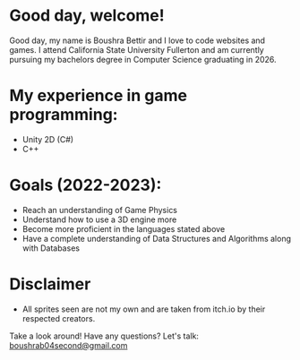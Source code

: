 # Good day, welcome!

Good day, my name is Boushra Bettir and I love to code websites and games. I attend California State University Fullerton and am currently pursuing my bachelors degree in Computer Science graduating in 2026.

# My experience in game programming:
  - Unity 2D (C#)
  - C++
  
# Goals (2022-2023):
  - Reach an understanding of Game Physics
  - Understand how to use a 3D engine more
  - Become more proficient in the languages stated above
  - Have a complete understanding of Data Structures and Algorithms along with Databases

# Disclaimer 

- All sprites seen are not my own and are taken from itch.io by their respected creators. 


Take a look around!
Have any questions? Let's talk: boushrab04second@gmail.com
